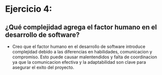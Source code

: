 # Ejercicio 4:
 
## ¿Qué complejidad agrega el factor humano en el desarrollo de software?

* Creo que el factor humano en el desarrollo de software introduce complejidad debido a las diferencias en habilidades, comunicacion y compromiso. Esto puede causar malentendidos y falta de coordinacion ya que la comunicacion efectiva y la adaptabilidad son clave para asegurar el exito del proyecto.